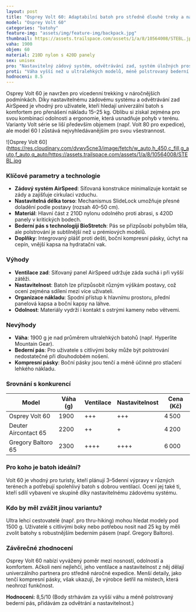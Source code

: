 ```yaml
---
layout: post
title: "Osprey Volt 60: Adaptabilní batoh pro středně dlouhé treky a náročnější výzvy"
model: "Osprey Volt 60"
categories: "batohy"
feature-img: "assets/img/feature-img/backpack.jpg"
thumbnail: https://assets.trailspace.com/assets/1/a/8/10564008/STEBL.jpg
vaha: 1900
objem: 60
material: 210D nylon s 420D panely
sex: unisex
pro: "Nastavitelný zádový systém, odvětrávání zad, systém úložných prostorů a odolné materiály."
proti: "Váha vyšší než u ultralehkých modelů, méně polstrovaný bederní pás pro některé uživatele."
hodnoceni: 8.5
---
```



Osprey Volt 60 je navržen pro vícedenní trekking v náročnějších podmínkách. Díky nastavitelnému zádovému systému a odvětrávání zad AirSpeed je vhodný pro uživatele, kteří hledají univerzální batoh s komfortem pro přenášení nákladu 15–25 kg. Oblibu si získal zejména pro svou kombinaci odolnosti a ergonomie, která usnadňuje pohyb v terénu. Varianty Volt série se liší především objemem (např. Volt 80 pro expedice), ale model 60 l zůstává nejvyhledávanějším pro svou všestrannost.

![Osprey Volt 60](https://res.cloudinary.com/dvwv5cne3/image/fetch/w_auto,h_450,c_fill,g_auto,f_auto,q_auto/https://assets.trailspace.com/assets/1/a/8/10564008/STEBL.jpg

### Klíčové parametry a technologie  
- **Zádový systém AirSpeed**: Síťovaná konstrukce minimalizuje kontakt se zády a zajišťuje cirkulaci vzduchu.  
- **Nastavitelná délka torso**: Mechanismus SlideLock umožňuje přesné doladění podle postavy (rozsah 40–50 cm).  
- **Materiál**: Hlavní část z 210D nylonu odolného proti abrasi, s 420D panely v kritických bodech.  
- **Bederní pás s technologijí BioStretch**: Pás se přizpůsobí pohybům těla, ale polstrování je subtilnější než u prémiových modelů.  
- **Doplňky**: Integrovaný plášť proti dešti, boční kompresní pásky, úchyt na cepín, vnější kapsa na hydratační vak.  

### Výhody  
- **Ventilace zad**: Síťovaný panel AirSpeed udržuje záda suchá i při vyšší zátěži.  
- **Nastavitelnost**: Batoh lze přizpůsobit různým výškám postavy, což ocení zejména sdílení mezi více uživateli.  
- **Organizace nákladu**: Spodní přístup k hlavnímu prostoru, přední panelová kapsa a boční kapsy na láhve.  
- **Odolnost**: Materiály vydrží i kontakt s ostrými kameny nebo větvemi.  

### Nevýhody  
- **Váha**: 1900 g je nad průměrem ultralehkých batohů (např. Hyperlite Mountain Gear).  
- **Bederní pás**: Pro uživatele s citlivými boky může být polstrování nedostatečné při dlouhodobém nošení.  
- **Kompresní pásky**: Boční pásky jsou tenčí a méně účinné pro stlačení lehkého nákladu.  

### Srovnání s konkurencí  
| Model                | Váha (g) | Ventilace | Nastavitelnost | Cena (Kč) |  
|----------------------|----------|-----------|----------------|-----------|  
| Osprey Volt 60       | 1900     | +++       | +++            | 4 500     |  
| Deuter Aircontact 65 | 2200     | ++        | +              | 4 200     |  
| Gregory Baltoro 65   | 2300     | ++++      | ++++           | 6 000     |  

### Pro koho je batoh ideální?  
Volt 60 je vhodný pro turisty, kteří plánují 3–5denní výpravy v různých terénech a potřebují spolehlivý batoh s dobrou ventilací. Ocení jej také ti, kteří sdílí vybavení ve skupině díky nastavitelnému zádovému systému.

### Kdo by měl zvážit jinou variantu?  
Ultra lehcí cestovatelé (např. pro thru-hiking) mohou hledat modely pod 1500 g. Uživatelé s citlivými boky nebo potřebou nosit nad 25 kg by měli zvolit batohy s robustnějším bederním pásem (např. Gregory Baltoro).

### Závěrečné zhodnocení  
Osprey Volt 60 nabízí vyvážený poměr mezi nosností, odolností a komfortem. Ačkoli není nejlehčí, jeho ventilace a nastavitelnost z něj dělají univerzálního partnera pro středně náročné expedice. Menší detaily, jako tenčí kompresní pásky, však ukazují, že výrobce šetřil na místech, která neohrozí funkčnost.

**Hodnocení:** 8,5/10 (Body strhávám za vyšší váhu a méně polstrovaný bederní pás, přidávám za odvětrání a nastavitelnost.)